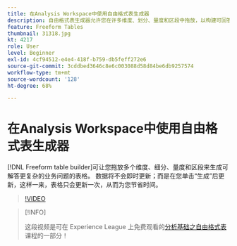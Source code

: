 ```yaml
---
title: 在Analysis Workspace中使用自由格式表生成器
description: 自由格式表生成器允许您在许多维度、划分、量度和区段中拖放，以构建可回答更复杂业务问题的表。 数据将不会即时更新；而是在您单击“生成”后更新，这样一来，表格只会更新一次，从而为您节省时间。
feature: Freeform Tables
thumbnail: 31318.jpg
kt: 4217
role: User
level: Beginner
exl-id: 4cf94512-e4e4-418f-b759-db5feff272e6
source-git-commit: 3cddbed3646c8e6c003088d58d84be6db9257574
workflow-type: tm+mt
source-wordcount: '128'
ht-degree: 68%

---
```


# 在Analysis Workspace中使用自由格式表生成器

[!DNL Freeform table builder]可让您拖放多个维度、细分、量度和区段来生成可解答更复杂的业务问题的表格。 数据将不会即时更新；而是在您单击“生成”后更新，这样一来，表格只会更新一次，从而为您节省时间。

>[!VIDEO](https://video.tv.adobe.com/v/31318/?quality=12)

>[!INFO]
>
> 这段视频是可在 Experience League 上免费观看的[分析基础之自由格式表](https://experienceleague.adobe.com/?recommended=Analytics-U-1-2020.3)课程的一部分！
